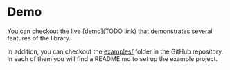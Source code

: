 # Demo

You can checkout the live [demo](TODO link) that demonstrates several features of the library.

In addition, you can checkout the [examples/](https://github.com/rwieruch/react-redux-data-grid/tree/master/examples) folder in the GitHub repository. In each of them you will find a README.md to set up the example project.
